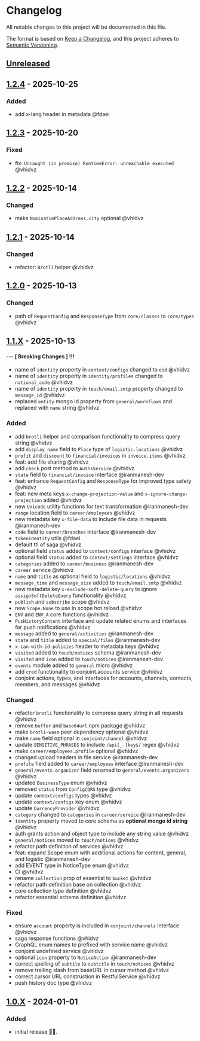 # Changelog

All notable changes to this project will be documented in this file.

The format is based on [Keep a Changelog](https://keepachangelog.com/en/1.1.0/),
and this project adheres to [Semantic Versioning](https://semver.org/spec/v2.0.0.html).

## [Unreleased]

## [1.2.4] - 2025-10-25

### Added

- add x-lang header in metadata @fdaei

## [1.2.3] - 2025-10-20

### Fixed

- fix: `Uncaught (in promise) RuntimeError: unreachable executed` @vhidvz

## [1.2.2] - 2025-10-14

### Changed

- make `NominatimPlaceAddress.city` optional @vhidvz

## [1.2.1] - 2025-10-14

### Changed

- refactor: `Brotli` helper @vhidvz

## [1.2.0] - 2025-10-13

### Changed

- path of `RequestConfig` and `ResponseType` from `core/classes` to `core/types` @vhidvz

## [1.1.X] - 2025-10-13

#### --- [ Breaking Changes ] !!!

- name of `identity` property in `context/configs` changed to `eid` @vhidvz
- name of `identity` property in `identity/profiles` changed to `national_code` @vhidvz
- name of `identity` property in `touch/email.smtp` property changed to `message_id` @vhidvz
- replaced `entity` mongo id property from `general/workflows` and replaced with `name` string @vhidvz

### Added

- add `brotli` helper and comparison functionality to compress query string @vhidvz
- add `display_name` field to `Place` type of `logistic.locations` @vhidvz
- `profit` and `discount` to `financial/invoices` in `invoice.items` @vhidvz
- feat: add file sharing @vhidvz
- add `check` post method to `AuthsService` @vhidvz
- `state` field to `financial/invoice` interface @iranmanesh-dev
- feat: enhance `RequestConfig` and `ResponseType` for improved type safety @vhidvz
- feat: new meta keys `x-change-projection-value` and `x-ignore-change-projection` added @vhidvz
- new `Unicode` utility functions for text transformation @iranmanesh-dev
- `range` location field to `career/employees` @vhidvz
- new metadata key `x-file-data` to include file data in requests @iranmanesh-dev
- `code` field to `career/branches` interface @iranmanesh-dev
- `tokenIdentity` utils @fdaei
- default ttl of saga @vhidvz
- optional field `status` added to `context/configs` interface @vhidvz
- optional field `status` added to `context/settings` interface @vhidvz
- `categories` added to `career/business` @iranmanesh-dev
- `career` service @vhidvz
- `name` and `title` as optional field to `logistic/locations` @vhidvz
- `message_time` and `message_size` added to `touch/email.smtp` @vhidvz
- new metadata key `x-exclude-soft-delete-query` to ignore `assignSoftDeleteQuery` functionality @vhidvz
- `publish` and `subscribe` scope @vhidvz
- new `Scope.None` to use in scope hot reload @vhidvz
- `ENV` and `ENV_A` core functions @vhidvz
- `PusHistoryContent` interface and update related enums and interfaces for push notifications @vhidvz
- `message` added to `general/activities` @iranmanesh-dev
- `state` and `title` added to `special/files` @iranmanesh-dev
- `x-can-with-id-policies` header to metadata keys @vhidvz
- `visited` added to `touch/notices` schema @iranmanesh-dev
- `visited` and `icon` added to `touch/notices` @iranmanesh-dev
- `events` module added to `general` micro @vhidvz
- add `cred` functionality to conjoint.accounts service @vhidvz
- conjoint actions, types, and interfaces for accounts, channels, contacts, members, and messages @vhidvz

### Changed

- refactor `brotli` functionality to compress query string in all requests @vhidvz
- remove `buffer` and `base64url` npm package @vhidvz
- make `brotli-wasm` peer dependency optional @vhidvz
- make `name` field optional in `conjoint/channel` @vhidvz
- update `SENSITIVE_PHRASES` to include `/api[_-]key$/` regex @vhidvz
- make `career/employees.profile` optional @vhidvz
- changed upload headers in file service @iranmanesh-dev
- `profile` field added to `career/employees` interface @iranmanesh-dev
- `general/events.organizer` field renamed to `general/events.organizers` @vhidvz
- updated `BusinessType` enum @vhidvz
- removed `status` from `ConfigCQRS` type @vhidvz
- update `context/configs` types @vhidvz
- update `context/configs` key enum @vhidvz
- update `CurrencyProvider` @vhidvz
- `category` changed to `categories` in `career/service` @iranmanesh-dev
- `identity` property moved to core schema as **optional mongo id string** @vhidvz
- auth grants action and object type to include any string value @vhidvz
- `general/notices` moved to `touch/notices` @vhidvz
- refactor path definition of services @vhidvz
- feat: expand Scope enum with additional actions for content, general, and logistic @iranmanesh-dev
- add EVENT type in NoticeType enum @vhidvz
- CI @vhidvz
- rename `collection` prop of essential to `bucket` @vhidvz
- refactor path definition base on collection @vhidvz
- core collection type definition @vhidvz
- refactor essential schema definition @vhidvz

### Fixed

- ensure `account` property is included in `conjoint/channels` interface @vhidvz
- saga response functions @vhidvz
- GraphQL enum names to prefixed with service name @vhidvz
- conjoint undefined service @vhidvz
- optional `icon` property to `NoticeAction` @iranmanesh-dev
- correct spelling of `subtile` to `subtitle` in `touch/notices` @vhidvz
- remove trailing slash from baseURL in cursor method @vhidvz
- correct cursor URL construction in RestfulService @vhidvz
- push history doc type @vhidvz

## [1.0.X] - 2024-01-01

### Added

- initial release 🎉​🎊​.

[unreleased]: https://github.com/wenex-org/platform-sdk/compare/1.2.4...HEAD
[1.2.4]: https://github.com/wenex-org/platform-sdk/compare/1.2.3...1.2.4
[1.2.3]: https://github.com/wenex-org/platform-sdk/compare/1.2.2...1.2.3
[1.2.2]: https://github.com/wenex-org/platform-sdk/compare/1.2.1...1.2.2
[1.2.1]: https://github.com/wenex-org/platform-sdk/compare/1.2.0...1.2.1
[1.2.0]: https://github.com/wenex-org/platform-sdk/compare/1.1.53...1.2.0
[1.1.X]: https://github.com/wenex-org/platform-sdk/compare/1.0.56...1.1.53
[1.0.X]: https://github.com/wenex-org/platform-sdk/releases/tag/1.0.56
